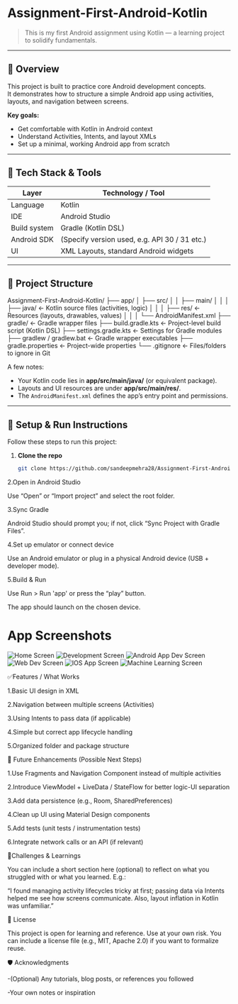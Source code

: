 # Assignment-First-Android-Kotlin

> This is my first Android assignment using Kotlin — a learning project to solidify fundamentals.

---

## 🧩 Overview

This project is built to practice core Android development concepts.  
It demonstrates how to structure a simple Android app using activities, layouts, and navigation between screens.

**Key goals:**
- Get comfortable with Kotlin in Android context  
- Understand Activities, Intents, and layout XMLs  
- Set up a minimal, working Android app from scratch  

---

## 📐 Tech Stack & Tools

| Layer | Technology / Tool |
|-------|-------------------|
| Language | Kotlin |
| IDE | Android Studio |
| Build system | Gradle (Kotlin DSL) |
| Android SDK | (Specify version used, e.g. API 30 / 31 etc.) |
| UI | XML Layouts, standard Android widgets |

---

## 📁 Project Structure

Assignment-First-Android-Kotlin/
├── app/
│ ├── src/
│ │ ├── main/
│ │ │ ├── java/ ← Kotlin source files (activities, logic)
│ │ │ ├── res/ ← Resources (layouts, drawables, values)
│ │ │ └── AndroidManifest.xml
├── gradle/ ← Gradle wrapper files
├── build.gradle.kts ← Project-level build script (Kotlin DSL)
├── settings.gradle.kts ← Settings for Gradle modules
├── gradlew / gradlew.bat ← Gradle wrapper executables
├── gradle.properties ← Project-wide properties
└── .gitignore ← Files/folders to ignore in Git


A few notes:
- Your Kotlin code lies in **app/src/main/java/** (or equivalent package).  
- Layouts and UI resources are under **app/src/main/res/**.  
- The `AndroidManifest.xml` defines the app’s entry point and permissions.

---

## 🚀 Setup & Run Instructions

Follow these steps to run this project:

1. **Clone the repo**
   ```bash
   git clone https://github.com/sandeepmehra28/Assignment-First-Android-Kotlin-.git

2.Open in Android Studio

Use “Open” or “Import project” and select the root folder.

3.Sync Gradle

Android Studio should prompt you; if not, click “Sync Project with Gradle Files”.

4.Set up emulator or connect device

Use an Android emulator or plug in a physical Android device (USB + developer mode).

5.Build & Run

Use Run > Run 'app' or press the “play” button.

The app should launch on the chosen device.

# App Screenshots

![Home Screen](main_ui_activity.png)
![Development Screen](development_activity_ui.png)
![Android App Dev Screen](android_app_dev_ui.png)
![Web Dev Screen](web_dev_ui.png)
![IOS App Screen](ios_app_dev_ui.png)
![Machine Learning Screen](machine_learning_ui.png)

✅Features / What Works

1.Basic UI design in XML

2.Navigation between multiple screens (Activities)

3.Using Intents to pass data (if applicable)

4.Simple but correct app lifecycle handling

5.Organized folder and package structure

🔮 Future Enhancements (Possible Next Steps)

1.Use Fragments and Navigation Component instead of multiple activities

2.Introduce ViewModel + LiveData / StateFlow for better logic-UI separation

3.Add data persistence (e.g., Room, SharedPreferences)

4.Clean up UI using Material Design components

5.Add tests (unit tests / instrumentation tests)

6.Integrate network calls or an API (if relevant)

🧠Challenges & Learnings

You can include a short section here (optional) to reflect on what you struggled with or what you learned. E.g.:

“I found managing activity lifecycles tricky at first; passing data via Intents helped me see how screens communicate. Also, layout inflation in Kotlin was unfamiliar.”

📜 License

This project is open for learning and reference. Use at your own risk.
You can include a license file (e.g., MIT, Apache 2.0) if you want to formalize reuse.

🛡️ Acknowledgments

-(Optional) Any tutorials, blog posts, or references you followed

-Your own notes or inspiration
